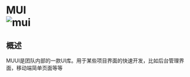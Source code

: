 MUI   
![mui](https://cloud.githubusercontent.com/assets/11830681/18046080/be010d70-6e08-11e6-86b2-86759a48be90.png)
====

## 概述
MUUI是团队内部的一款UI库。用于某些项目界面的快速开发，比如后台管理界面，移动端简单页面等等
